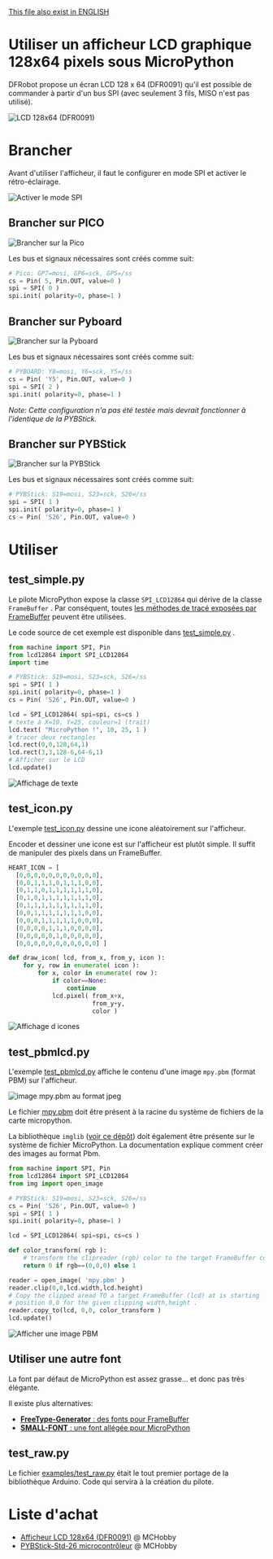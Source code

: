 [This file also exist in ENGLISH](readme_ENG.md)

# Utiliser un afficheur LCD graphique 128x64 pixels sous MicroPython

DFRobot propose un écran LCD 128 x 64 (DFR0091) qu'il est possible de commander à partir d'un bus SPI (avec seulement 3 fils, MISO n'est pas utilisé).

![LCD 128x64 (DFR0091)](docs/_static/lcd12864.jpg)

# Brancher

Avant d'utiliser l'afficheur, il faut le configurer en mode SPI et activer le rétro-éclairage.

![Activer le mode SPI](docs/_static/lcd12864_spi_config.jpg)

## Brancher sur PICO

![Brancher sur la Pico](docs/_static/lcd12864-to-pico.jpg)

Les bus et signaux nécessaires sont créés comme suit:

``` python
# Pico: GP7=mosi, GP6=sck, GP5=/ss
cs = Pin( 5, Pin.OUT, value=0 )
spi = SPI( 0 )
spi.init( polarity=0, phase=1 )
```
## Brancher sur Pyboard

![Brancher sur la Pyboard](docs/_static/lcd12864-to-pyboard.jpg)

Les bus et signaux nécessaires sont créés comme suit:

``` python
# PYBOARD: Y8=mosi, Y6=sck, Y5=/ss
cs = Pin( 'Y5', Pin.OUT, value=0 )
spi = SPI( 2 )
spi.init( polarity=0, phase=1 )
```

_Note: Cette configuration n'a pas été testée mais devrait fonctionner à l'identique de la PYBStick._

## Brancher sur PYBStick

![Brancher sur la PYBStick](docs/_static/lcd12864-to-pybstick.jpg)

Les bus et signaux nécessaires sont créés comme suit:

``` python
# PYBStick: S19=mosi, S23=sck, S26=/ss
spi = SPI( 1 )
spi.init( polarity=0, phase=1 )
cs = Pin( 'S26', Pin.OUT, value=0 )
```

# Utiliser

## test_simple.py

Le pilote MicroPython expose la classe `SPI_LCD12864` qui dérive de la classe `FrameBuffer` . Par conséquent, toutes [les méthodes de tracé exposées par FrameBuffer](https://docs.micropython.org/en/latest/library/framebuf.html) peuvent être utilisées.

Le code source de cet exemple est disponible dans [test_simple.py](examples/test_simple.py) .

``` python
from machine import SPI, Pin
from lcd12864 import SPI_LCD12864
import time

# PYBStick: S19=mosi, S23=sck, S26=/ss
spi = SPI( 1 )
spi.init( polarity=0, phase=1 )
cs = Pin( 'S26', Pin.OUT, value=0 )

lcd = SPI_LCD12864( spi=spi, cs=cs )
# texte à X=10, Y=25, couleur=1 (trait)
lcd.text( "MicroPython !", 10, 25, 1 )
# tracer deux rectangles
lcd.rect(0,0,128,64,1)
lcd.rect(3,3,128-6,64-6,1)
# Afficher sur le LCD
lcd.update()
```

![Affichage de texte](docs/_static/test_simple.jpg)

## test_icon.py

L'exemple [test_icon.py](examples/test_icon.py) dessine une icone aléatoirement sur l'afficheur.

Encoder et dessiner une icone est sur l'afficheur est plutôt simple. Il suffit de manipuler des pixels dans un FrameBuffer.

``` python
HEART_ICON = [
  [0,0,0,0,0,0,0,0,0,0,0],
  [0,0,1,1,1,0,1,1,1,0,0],
  [0,1,1,0,1,1,1,1,1,1,0],
  [0,1,0,1,1,1,1,1,1,1,0],
  [0,1,1,1,1,1,1,1,1,1,0],
  [0,0,1,1,1,1,1,1,1,0,0],
  [0,0,0,1,1,1,1,1,0,0,0],
  [0,0,0,0,1,1,1,0,0,0,0],
  [0,0,0,0,0,1,0,0,0,0,0],
  [0,0,0,0,0,0,0,0,0,0,0] ]

def draw_icon( lcd, from_x, from_y, icon ):
    for y, row in enumerate( icon ):
        for x, color in enumerate( row ):
            if color==None:
                continue
            lcd.pixel( from_x+x,
                       from_y+y,
                       color )
```

![Affichage d icones](docs/_static/test_icon.jpg)

## test_pbmlcd.py

L'exemple [test_pbmlcd.py](examples/test_pbmlcd.py) affiche le contenu d'une image `mpy.pbm` (format PBM) sur l'afficheur.

![image mpy.pbm au format jpeg](docs/_static/mpy_pbm.jpg)

Le fichier [mpy.pbm](examples/mpy.pbm) doit être présent à la racine du système de fichiers de la carte micropython.

La bibliothèque `imglib` ([voir ce dépôt](https://github.com/mchobby/esp8266-upy/tree/master/FILEFORMAT)) doit également être présente sur le système de fichier MicroPython. La documentation explique comment créer des images au format Pbm.

``` python
from machine import SPI, Pin
from lcd12864 import SPI_LCD12864
from img import open_image

# PYBStick: S19=mosi, S23=sck, S26=/ss
cs = Pin( 'S26', Pin.OUT, value=0 )
spi = SPI( 1 )
spi.init( polarity=0, phase=1 )

lcd = SPI_LCD12864( spi=spi, cs=cs )

def color_transform( rgb ):
	# transform the clipreader (rgb) color to the target FrameBuffer color (2 colors)
	return 0 if rgb==(0,0,0) else 1

reader = open_image( 'mpy.pbm' )
reader.clip(0,0,lcd.width,lcd.height)
# Copy the clipped aread TO a target FrameBuffer (lcd) at is starting
# position 0,0 for the given clipping width,height .
reader.copy_to(lcd, 0,0, color_transform )
lcd.update()
```

![Afficher une image PBM](docs/_static/mpy_pbm_lcd.jpg)

## Utiliser une autre font

La font par défaut de MicroPython est assez grasse... et donc pas très élégante.

Il existe plus alternatives:
* [__FreeType-Generator__ : des fonts pour FrameBuffer](https://github.com/mchobby/freetype-generator)
* [__SMALL-FONT__ : une font allégée pour MicroPython](https://github.com/mchobby/esp8266-upy/tree/master/SMALL-FONT)

## test_raw.py

Le fichier [examples/test_raw.py](examples/tesraw.py) était le tout premier portage de la bibliothèque Arduino. Code qui servira à la création du pilote.

# Liste d'achat

* [Afficheur LCD 128x64 (DFR0091)](https://shop.mchobby.be/fr/gravity-boson/1878-afficheur-lcd-128x64-spi-3-fils-3232100018785-dfrobot.html) @ MCHobby
* [PYBStick-Std-26 microcontrôleur](https://shop.mchobby.be/fr/pybstick/1844-pybstick-standard-26-micropython-et-arduino-3232100018440-garatronic.html) @ MCHobby

